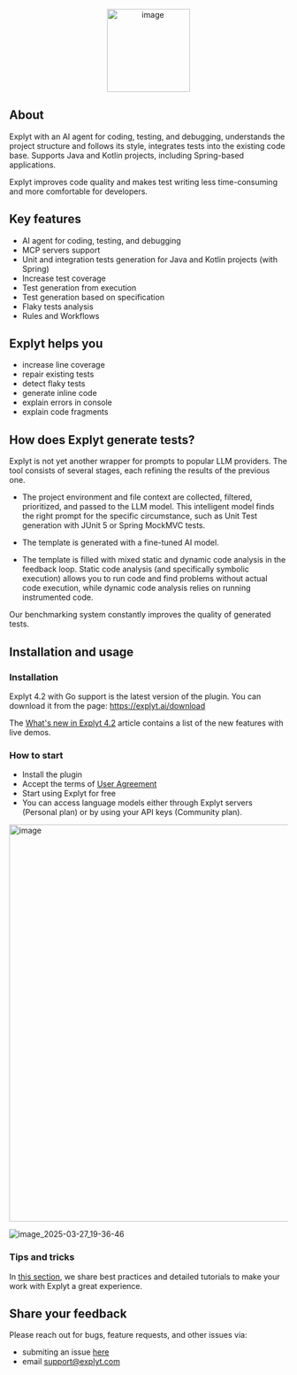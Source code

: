 <p align="center">
<img width="150" alt="image" src="https://github.com/user-attachments/assets/921fe44d-7d78-427c-9a16-5e8dffa720e7">
</p>

## About 

Explyt with an AI agent for coding, testing, and debugging, understands the project structure and follows its style, integrates tests into the existing code base. Supports Java and Kotlin projects, including Spring-based applications.

Explyt improves code quality and makes test writing less time-consuming and more comfortable for developers. 

## Key features
- AI agent for coding, testing, and debugging
- MCP servers support
- Unit and integration tests generation for Java and Kotlin projects (with Spring)
- Increase test coverage
- Test generation from execution
- Test generation based on specification
- Flaky tests analysis
- Rules and Workflows

## Explyt helps you
- increase line coverage
- repair existing tests
- detect flaky tests
- generate inline code
- explain errors in console
- explain code fragments

## How does Explyt generate tests?

Explyt is not yet another wrapper for prompts to popular LLM providers. The tool consists of several stages, each refining the results of the previous one.

- The project environment and file context are collected, filtered, prioritized, and passed to the LLM model. This intelligent model finds the right prompt for the specific circumstance, such as Unit Test generation with JUnit 5 or Spring MockMVC tests.

- The template is generated with a fine-tuned AI model.

- The template is filled with mixed static and dynamic code analysis in the feedback loop. Static code analysis (and specifically symbolic execution) allows you to run code and find problems without actual code execution, while dynamic code analysis relies on running instrumented code.

Our benchmarking system constantly improves the quality of generated tests.

## Installation and usage

### Installation 

Explyt 4.2 with Go support is the latest version of the plugin.
You can download it from the page: https://explyt.ai/download

The [What's new in Explyt 4.2](https://explyt.ai/docs/explyt-test/features42) article contains a list of the new features with live demos.

### How to start

- Install the plugin
- Accept the terms of <a href="https://explyt.ai/docs/legal/policy/">User Agreement</a>
- Start using Explyt for free
- You can access language models either through Explyt servers (Personal plan) or by using your API keys (Community plan).

<img width="717" alt="image" src="https://github.com/user-attachments/assets/353b7b5d-7c26-484a-8938-ae6bae7784fb" />

![image_2025-03-27_19-36-46](https://github.com/user-attachments/assets/39e3f2a4-1980-4b10-b8de-64167543eb2a)

### Tips and tricks

In [this section](https://explyt.ai/docs/category/help), we share best practices and detailed tutorials to make your work with Explyt a great experience.

## Share your feedback

Please reach out for bugs, feature requests, and other issues via:

* submiting an issue <a href="https://github.com/explyt/explyt-test-issues/issues/new/choose">here</a>
* email support@explyt.com
